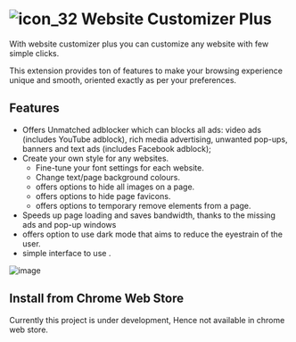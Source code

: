 
# ![icon_32](https://user-images.githubusercontent.com/118078892/213908738-9b5ac0a4-e8d7-424b-a5c0-0b740328246d.png) Website Customizer Plus 


With website customizer plus you can customize any website with few simple clicks.

This extension provides ton of features to make your browsing experience unique and smooth, oriented exactly as per your preferences.

## Features
- Offers Unmatched adblocker which can blocks all ads: video ads (includes YouTube adblock), rich media advertising, unwanted pop-ups, banners and text ads (includes Facebook adblock);
- Create your own style for any websites.
  - Fine-tune your font settings for each website.
  - Change text/page background colours.
  - offers options to hide all images on a page.
  - offers options to hide page favicons.
  - offers options to temporary remove elements from a page.
- Speeds up page loading and saves bandwidth, thanks to the missing ads and pop-up windows
- offers option to use dark mode that aims to reduce the eyestrain of the user.
- simple interface to use .

![image](https://user-images.githubusercontent.com/118078892/214666265-59b8b433-cf56-4719-be9b-c7681f98f9e3.png)


## Install from Chrome Web Store

Currently this project is under development, Hence not available in chrome web store.




